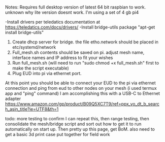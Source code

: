 Notes:
Requires full desktop version of latest 64 bit raspbian to work. unknown why lite version doesnt work. I'm using a set of 4 gb pi4

  -Install drivers per teledatics documentation at https://teledatics.com/docs/drivers/
  -Install bridge-utils package "apt-get install bridge-utils" 

1. Create dhcp server for bridge. the file etho.network should be placed in etc/systemd/network  
2. Full_mesh.sh contents should be saved on pi. adjust mesh name, interface names and IP address to fit your wishes
3. Run full_mesh.sh (will need to run "sudo chmod +x full_mesh.sh" first to make the script executable)
4. Plug EUD into pi via ethernet port.

At this point you should be able to connect your EUD to the pi via ethernet connection and ping from eud to other nodes on your mesh (i used termux app and "ping" command)
I am accomplishing this with a USB-C to Ethernet adapter https://www.amazon.com/gp/product/B09Q5XC7T9/ref=ppx_yo_dt_b_search_asin_title?ie=UTF8&th=1

todo: more testing to confirm I can repeat this, then range testing, then consolidate the mesh/bridge script and sort out how to get it to run automatically on start up. Then pretty
up this page, get BoM. also need to get a basic 3d print case put together for field work

